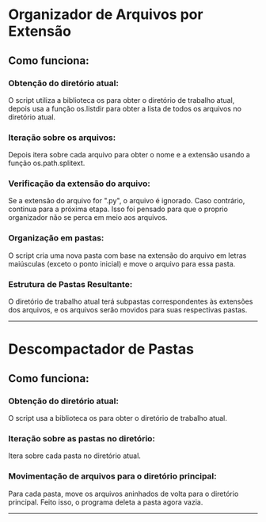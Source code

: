 # Organizador de Arquivos por Extensão

## Como funciona:

### Obtenção do diretório atual:
O script utiliza a biblioteca os para obter o diretório de trabalho atual, depois usa a função os.listdir para obter a lista de todos os arquivos no diretório atual.

### Iteração sobre os arquivos:
Depois itera sobre cada arquivo para obter o nome e a extensão usando a função os.path.splitext.

### Verificação da extensão do arquivo:
Se a extensão do arquivo for ".py", o arquivo é ignorado. Caso contrário, continua para a próxima etapa. Isso foi pensado para que o proprio organizador não se perca em meio aos arquivos.

### Organização em pastas:
O script cria uma nova pasta com base na extensão do arquivo em letras maiúsculas (exceto o ponto inicial) e move o arquivo para essa pasta.

### Estrutura de Pastas Resultante:
O diretório de trabalho atual terá subpastas correspondentes às extensões dos arquivos, e os arquivos serão movidos para suas respectivas pastas.

<hr>

# Descompactador de Pastas

## Como funciona:

### Obtenção do diretório atual:
O script usa a biblioteca os para obter o diretório de trabalho atual.

### Iteração sobre as pastas no diretório:
Itera sobre cada pasta no diretório atual.

### Movimentação de arquivos para o diretório principal:
Para cada pasta, move os arquivos aninhados de volta para o diretório principal. Feito isso, o programa deleta a pasta agora vazia.
<hr>
